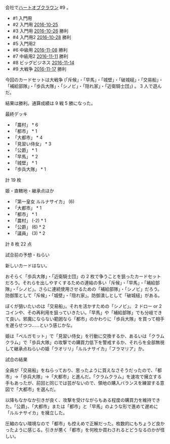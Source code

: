会社で[ハートオブクラウン](http://hatokura.flipflops.jp) #9 。

- #1 入門用
- #2 入門用 [2016-10-25][]
- #3 入門用 [2016-10-26][] 勝利
- #4 入門用2 [2016-10-28][] 勝利
- #5 入門用2
- #6 中級用 [2016-11-08][] 勝利
- #7 中級用2 [2016-11-11][] 勝利
- #8 ビッグビジネス [2016-11-14][]
- #9 大戦争 [2016-11-17][] 勝利

今回のカードセットは大戦争 (「斥候」・「早馬」・「城壁」・「破城槌」・「交易船」・「補給部隊」・「歩兵大隊」・「シノビ」・「隠れ家」・「近衛騎士団」) 。 3 人で遊んだ。

結果は勝利。通算成績は 9 戦 5 勝になった。

最終デッキ

- 「農村」 * 6
- 「都市」 * 1
- 「大都市」 * 4
- 「見習い侍女」 * 3
- 「公爵」 * 1
- 「早馬」 * 2
- 「城壁」 * 1
- 「歩兵大隊」 * 1

計 19 枚

姫・直轄地・継承点ほか

- 「第一皇女 ルルナサイカ」 (6)
- 「大都市」 * 1
- 「都市」 * 1
- 「農村」 (-2) * 1
- 「公爵」 (6) * 2
- 「議員」 (3) * 2

計 8 枚 22 点

試合前の予想・ねらい

新しいカードはない。

おそらく「歩兵大隊」・「近衛騎士団」の 2 枚で争うことを狙ったカードセットだろう。それらを出しやすくするための連結の多い「斥候」・「早馬」・「補給部隊」・「シノビ」。さらに連続使用させるための「補給部隊」・「シノビ」だろう。防御策として「斥候」・「城壁」・「隠れ家」。防御潰しとして「破城槌」がある。

ぼくが狙いたいのは「交易船」。それを活かすための「シノビ」。 2 ドロー or 2 コインや、その再利用を狙っていきたい。「早馬」や「補給部隊」でも分岐できて良い。邪魔にならない範囲なら「都市」のかわりに「歩兵大隊」を買って相手を遅らせつつ……という感じかな。

姫は「ベルガモット」で「見習い侍女」を行動に交換するか、あるいは「クラムクラム」で「歩兵大隊」の攻撃での購買力低下を警戒するか、それらを全部無視して継承点ねらいの姫「ラオリリ」「ルルナサイカ」「フラマリア」か。

試合の結果

全員が「交易船」をねらっており、思ったように買えなさそうだったので、「都市」→「歩兵大隊」→「大都市」と進んだ。「クラムクラム」を速攻で擁立する手もあったが、前回と同じでは芸がないので、領地の購入バランスを練習する意図で「大都市」を選んだ。

以降もなかなか引きが良く、攻撃を受けながらもある程度の購買力を維持できた。「公爵」、「大都市」または「都市」と「早馬」のような形で進めて遅めに「ルルナサイカ」を擁立した。

圧縮のない環境なので「都市」も控えめで正解だった。枚数的にもちょうど良かったように感じる。引きが悪く「都市」を何枚か買わされるとどうなるのかが怪しい。

[2016-10-25]: http://blog.bouzuya.net/2016/10/25/
[2016-10-26]: http://blog.bouzuya.net/2016/10/26/
[2016-10-28]: http://blog.bouzuya.net/2016/10/28/
[2016-11-08]: http://blog.bouzuya.net/2016/11/08/
[2016-11-11]: http://blog.bouzuya.net/2016/11/11/
[2016-11-14]: http://blog.bouzuya.net/2016/11/14/
[2016-11-17]: http://blog.bouzuya.net/2016/11/17/
